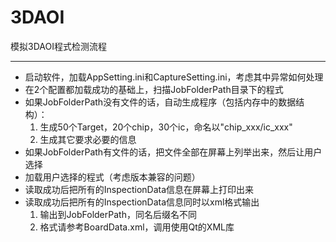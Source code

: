 # 3DAOI
模拟3DAOI程式检测流程

---

- 启动软件，加载AppSetting.ini和CaptureSetting.ini，考虑其中异常如何处理
- 在2个配置都加载成功的基础上，扫描JobFolderPath目录下的程式
- 如果JobFolderPath没有文件的话，自动生成程序（包括内存中的数据结构）：
    1. 生成50个Target，20个chip，30个ic，命名以"chip_xxx/ic_xxx"
    2. 生成其它要求必要的信息
- 如果JobFolderPath有文件的话，把文件全部在屏幕上列举出来，然后让用户选择
- 加载用户选择的程式（考虑版本兼容的问题）
- 读取成功后把所有的InspectionData信息在屏幕上打印出来
- 读取成功后把所有的InspectionData信息同时以xml格式输出
    1. 输出到JobFolderPath，同名后缀名不同
    2. 格式请参考BoardData.xml，调用使用Qt的XML库
